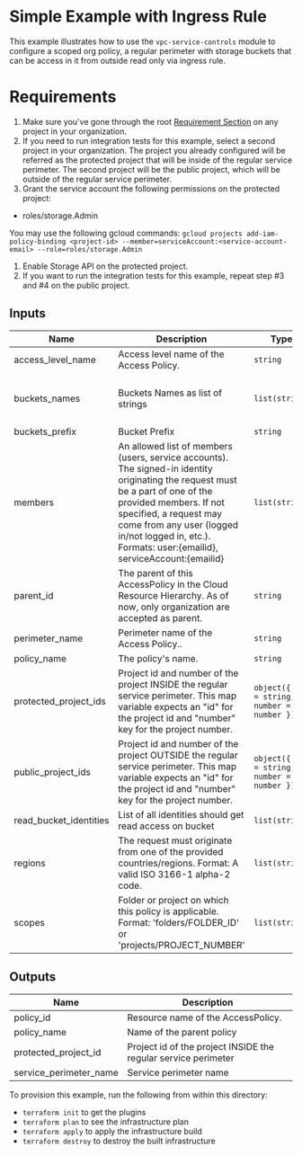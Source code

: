 # Simple Example with Ingress Rule

This example illustrates how to use the `vpc-service-controls` module to configure a scoped org policy, a regular perimeter with storage buckets that can be access in it from outside read only via ingress rule.

# Requirements

1. Make sure you've gone through the root [Requirement Section](../../README.md#requirements) on any project in your organization.
2. If you need to run integration tests for this example, select a second project in your organization. The project you already configured will be referred as the protected project that will be inside of the regular service perimeter. The second project will be the public project, which will be outside of the regular service perimeter.
3. Grant the service account the following permissions on the protected project:
 - roles/storage.Admin

You may use the following gcloud commands:
   `gcloud projects add-iam-policy-binding <project-id> --member=serviceAccount:<service-account-email> --role=roles/storage.Admin`

1. Enable Storage API on the protected project.
2. If you want to run the integration tests for this example, repeat step #3 and #4 on the public project.

<!-- BEGINNING OF PRE-COMMIT-TERRAFORM DOCS HOOK -->
## Inputs

| Name | Description | Type | Default | Required |
|------|-------------|------|---------|:--------:|
| access\_level\_name | Access level name of the Access Policy. | `string` | `"terraform_members"` | no |
| buckets\_names | Buckets Names as list of strings | `list(string)` | <pre>[<br>  "bucket1",<br>  "bucket2"<br>]</pre> | no |
| buckets\_prefix | Bucket Prefix | `string` | `"test-bucket"` | no |
| members | An allowed list of members (users, service accounts). The signed-in identity originating the request must be a part of one of the provided members. If not specified, a request may come from any user (logged in/not logged in, etc.). Formats: user:{emailid}, serviceAccount:{emailid} | `list(string)` | n/a | yes |
| parent\_id | The parent of this AccessPolicy in the Cloud Resource Hierarchy. As of now, only organization are accepted as parent. | `string` | n/a | yes |
| perimeter\_name | Perimeter name of the Access Policy.. | `string` | `"regular_perimeter_1"` | no |
| policy\_name | The policy's name. | `string` | n/a | yes |
| protected\_project\_ids | Project id and number of the project INSIDE the regular service perimeter. This map variable expects an "id" for the project id and "number" key for the project number. | `object({ id = string, number = number })` | n/a | yes |
| public\_project\_ids | Project id and number of the project OUTSIDE the regular service perimeter. This map variable expects an "id" for the project id and "number" key for the project number. | `object({ id = string, number = number })` | n/a | yes |
| read\_bucket\_identities | List of all identities should get read access on bucket | `list(string)` | `[]` | no |
| regions | The request must originate from one of the provided countries/regions. Format: A valid ISO 3166-1 alpha-2 code. | `list(string)` | `[]` | no |
| scopes | Folder or project on which this policy is applicable. Format: 'folders/FOLDER\_ID' or 'projects/PROJECT\_NUMBER' | `list(string)` | `[]` | no |

## Outputs

| Name | Description |
|------|-------------|
| policy\_id | Resource name of the AccessPolicy. |
| policy\_name | Name of the parent policy |
| protected\_project\_id | Project id of the project INSIDE the regular service perimeter |
| service\_perimeter\_name | Service perimeter name |

<!-- END OF PRE-COMMIT-TERRAFORM DOCS HOOK -->

To provision this example, run the following from within this directory:
- `terraform init` to get the plugins
- `terraform plan` to see the infrastructure plan
- `terraform apply` to apply the infrastructure build
- `terraform destroy` to destroy the built infrastructure
